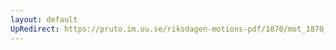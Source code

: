 ```yaml
---
layout: default
UpRedirect: https://pruto.im.uu.se/riksdagen-motions-pdf/1870/mot_1870__ak__90.pdf
---
```

